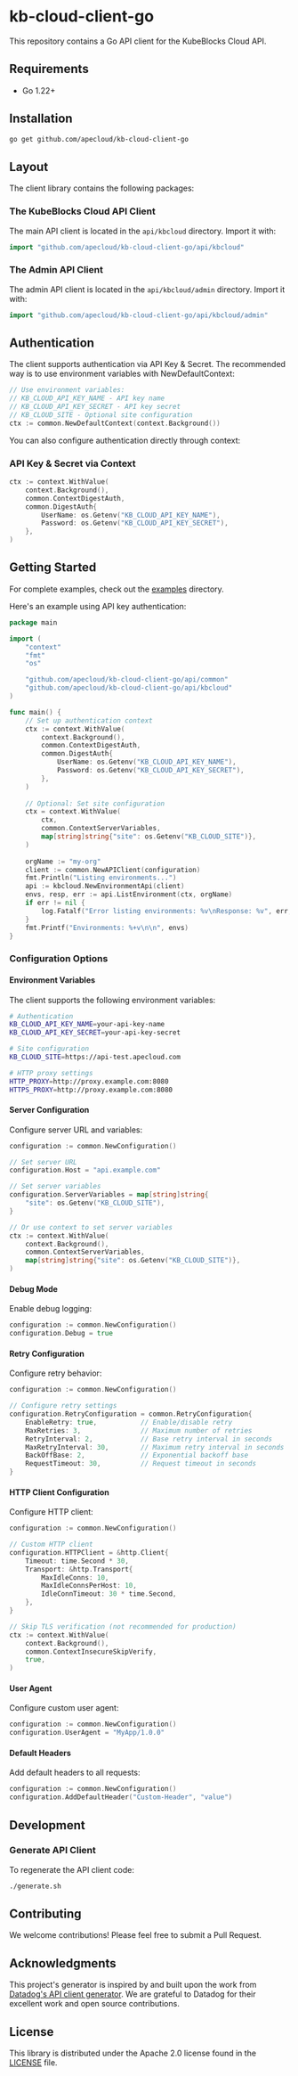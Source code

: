 # kb-cloud-client-go

This repository contains a Go API client for the KubeBlocks Cloud API.

## Requirements

* Go 1.22+

## Installation

```bash
go get github.com/apecloud/kb-cloud-client-go
```

## Layout

The client library contains the following packages:

### The KubeBlocks Cloud API Client

The main API client is located in the `api/kbcloud` directory. Import it with:

```go
import "github.com/apecloud/kb-cloud-client-go/api/kbcloud"
```

### The Admin API Client 

The admin API client is located in the `api/kbcloud/admin` directory. Import it with:

```go
import "github.com/apecloud/kb-cloud-client-go/api/kbcloud/admin" 
```

## Authentication

The client supports authentication via API Key & Secret. The recommended way is to use environment variables with NewDefaultContext:

```go
// Use environment variables:
// KB_CLOUD_API_KEY_NAME - API key name
// KB_CLOUD_API_KEY_SECRET - API key secret
// KB_CLOUD_SITE - Optional site configuration
ctx := common.NewDefaultContext(context.Background())
```

You can also configure authentication directly through context:

### API Key & Secret via Context

```go
ctx := context.WithValue(
    context.Background(),
    common.ContextDigestAuth,
    common.DigestAuth{
        UserName: os.Getenv("KB_CLOUD_API_KEY_NAME"),
        Password: os.Getenv("KB_CLOUD_API_KEY_SECRET"),
    },
)
```

## Getting Started

For complete examples, check out the [examples](./examples) directory.

Here's an example using API key authentication:

```go
package main

import (
    "context"
    "fmt"
    "os"

    "github.com/apecloud/kb-cloud-client-go/api/common"
    "github.com/apecloud/kb-cloud-client-go/api/kbcloud"
)

func main() {
    // Set up authentication context
    ctx := context.WithValue(
        context.Background(),
        common.ContextDigestAuth,
        common.DigestAuth{
            UserName: os.Getenv("KB_CLOUD_API_KEY_NAME"),
            Password: os.Getenv("KB_CLOUD_API_KEY_SECRET"),
        },
    )
    
    // Optional: Set site configuration
    ctx = context.WithValue(
        ctx,
        common.ContextServerVariables,
        map[string]string{"site": os.Getenv("KB_CLOUD_SITE")},
    )
    
    orgName := "my-org"
	client := common.NewAPIClient(configuration)
	fmt.Println("Listing environments...")
	api := kbcloud.NewEnvironmentApi(client)
	envs, resp, err := api.ListEnvironment(ctx, orgName)
	if err != nil {
		log.Fatalf("Error listing environments: %v\nResponse: %v", err, resp)
	}
	fmt.Printf("Environments: %+v\n\n", envs)
}
```

### Configuration Options

#### Environment Variables

The client supports the following environment variables:

```bash
# Authentication
KB_CLOUD_API_KEY_NAME=your-api-key-name
KB_CLOUD_API_KEY_SECRET=your-api-key-secret

# Site configuration
KB_CLOUD_SITE=https://api-test.apecloud.com

# HTTP proxy settings
HTTP_PROXY=http://proxy.example.com:8080
HTTPS_PROXY=http://proxy.example.com:8080
```

#### Server Configuration

Configure server URL and variables:

```go
configuration := common.NewConfiguration()

// Set server URL
configuration.Host = "api.example.com"

// Set server variables
configuration.ServerVariables = map[string]string{
    "site": os.Getenv("KB_CLOUD_SITE"),
}

// Or use context to set server variables
ctx := context.WithValue(
    context.Background(),
    common.ContextServerVariables,
    map[string]string{"site": os.Getenv("KB_CLOUD_SITE")},
)
```

#### Debug Mode

Enable debug logging:

```go
configuration := common.NewConfiguration()
configuration.Debug = true
```

#### Retry Configuration

Configure retry behavior:

```go
configuration := common.NewConfiguration()

// Configure retry settings
configuration.RetryConfiguration = common.RetryConfiguration{
    EnableRetry: true,           // Enable/disable retry
    MaxRetries: 3,               // Maximum number of retries
    RetryInterval: 2,            // Base retry interval in seconds
    MaxRetryInterval: 30,        // Maximum retry interval in seconds
    BackOffBase: 2,              // Exponential backoff base
    RequestTimeout: 30,          // Request timeout in seconds
}
```

#### HTTP Client Configuration

Configure HTTP client:

```go
configuration := common.NewConfiguration()

// Custom HTTP client
configuration.HTTPClient = &http.Client{
    Timeout: time.Second * 30,
    Transport: &http.Transport{
        MaxIdleConns: 10,
        MaxIdleConnsPerHost: 10,
        IdleConnTimeout: 30 * time.Second,
    },
}

// Skip TLS verification (not recommended for production)
ctx := context.WithValue(
    context.Background(),
    common.ContextInsecureSkipVerify,
    true,
)
```

#### User Agent

Configure custom user agent:

```go
configuration := common.NewConfiguration()
configuration.UserAgent = "MyApp/1.0.0"
```

#### Default Headers

Add default headers to all requests:

```go
configuration := common.NewConfiguration()
configuration.AddDefaultHeader("Custom-Header", "value")
```

## Development

### Generate API Client

To regenerate the API client code:

```bash
./generate.sh
```

## Contributing

We welcome contributions! Please feel free to submit a Pull Request.

## Acknowledgments

This project's generator is inspired by and built upon the work from [Datadog's API client generator](https://github.com/DataDog/datadog-api-client-go). We are grateful to Datadog for their excellent work and open source contributions.

## License

This library is distributed under the Apache 2.0 license found in the [LICENSE](./LICENSE) file.
